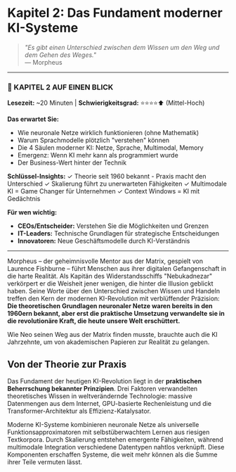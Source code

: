 # Kapitel 2: Das Fundament moderner KI-Systeme

> *"Es gibt einen Unterschied zwischen dem Wissen um den Weg und dem Gehen des Weges."*  
> — Morpheus

---

### 📄 KAPITEL 2 AUF EINEN BLICK

**Lesezeit:** ~20 Minuten | **Schwierigkeitsgrad:** ⭐⭐⭐⭐⬆ (Mittel-Hoch)

**Das erwartet Sie:**
- Wie neuronale Netze wirklich funktionieren (ohne Mathematik)
- Warum Sprachmodelle plötzlich "verstehen" können
- Die 4 Säulen moderner KI: Netze, Sprache, Multimodal, Memory
- Emergenz: Wenn KI mehr kann als programmiert wurde
- Der Business-Wert hinter der Technik

**Schlüssel-Insights:**
✓ Theorie seit 1960 bekannt - Praxis macht den Unterschied
✓ Skalierung führt zu unerwarteten Fähigkeiten
✓ Multimodale KI = Game Changer für Unternehmen
✓ Context Windows = KI mit Gedächtnis

**Für wen wichtig:**
- **CEOs/Entscheider:** Verstehen Sie die Möglichkeiten und Grenzen
- **IT-Leaders:** Technische Grundlagen für strategische Entscheidungen
- **Innovatoren:** Neue Geschäftsmodelle durch KI-Verständnis

---

Morpheus – der geheimnisvolle Mentor aus der Matrix, gespielt von Laurence Fishburne – führt Menschen aus ihrer digitalen Gefangenschaft in die harte Realität. Als Kapitän des Widerstandsschiffs "Nebukadnezar" verkörpert er die Weisheit jener wenigen, die hinter die Illusion geblickt haben. Seine Worte über den Unterschied zwischen Wissen und Handeln treffen den Kern der modernen KI-Revolution mit verblüffender Präzision: **Die theoretischen Grundlagen neuronaler Netze waren bereits in den 1960ern bekannt, aber erst die praktische Umsetzung verwandelte sie in die revolutionäre Kraft, die heute unsere Welt erschüttert.**

Wie Neo seinen Weg aus der Matrix finden musste, brauchte auch die KI Jahrzehnte, um von akademischen Papieren zur Realität zu gelangen.

## Von der Theorie zur Praxis

Das Fundament der heutigen KI-Revolution liegt in der **praktischen Beherrschung bekannter Prinzipien**. Drei Faktoren verwandelten theoretisches Wissen in weltverändernde Technologie: massive Datenmengen aus dem Internet, GPU-basierte Rechenleistung und die Transformer-Architektur als Effizienz-Katalysator.

Moderne KI-Systeme kombinieren neuronale Netze als universelle Funktionsapproximatoren mit selbstüberwachtem Lernen aus riesigen Textkorpora. Durch Skalierung entstehen emergente Fähigkeiten, während multimodale Integration verschiedene Datentypen nahtlos verknüpft. Diese Komponenten erschaffen Systeme, die weit mehr können als die Summe ihrer Teile vermuten lässt.